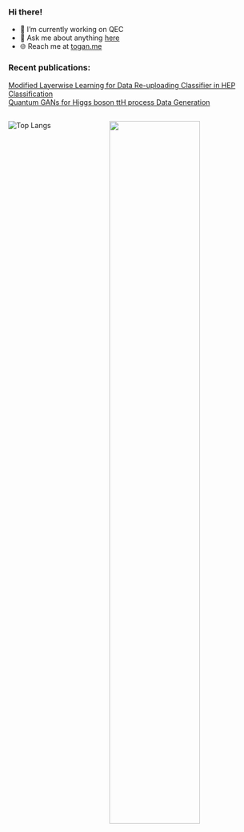 ### Hi there!


- 🔭 I’m currently working on QEC
- 💬 Ask me about anything [here](https://github.com/T0gan/T0gan/issues)
- 🌐 Reach me at [togan.me](https://togan.me)

### Recent publications:
[Modified Layerwise Learning for Data Re-uploading Classifier in HEP Classification](https://ieeexplore.ieee.org/document/9605291)                     
[Quantum GANs for Higgs boson ttH process Data Generation](https://zenodo.org/record/5577410#.YaonH9BBxPY)

##
<p>
  <img width="60%" align="right" src="https://github-readme-stats.vercel.app/api?username=T0gan&show_icons=true&hide_border=true" />
</p>

![Top Langs](https://github-readme-stats.vercel.app/api/top-langs/?username=T0gan&hide=html)
